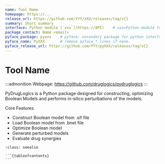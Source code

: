 ```yaml
---
name: Tool Name
homepage: https://...
release_url: https://github.com/YYY/XXX/releases/tag/v{}
summary: Short summary
interface: Python module [`xxx`](https://API)    # xxx=Python module to import, API=url for documentation
package_contact: Name <email>
pyface_package: pyxxx    # pyface: secondary package for python interface
pyface_name: PyXXX       # remove pyface_* lines if none.
pyface_release_url: https://github.com/YYY/pyXXX/releases/tag/v{}
---
```


# Tool Name

:::admonition
Webpage: https://github.com/druglogics/pydruglogics
:::

PyDrugLogics is a Python package designed for constructing, optimizing Boolean Models and performs in-silico perturbations of the models.

Core Features
- Construct Boolean model from .sif file
- Load Boolean model from .bnet file
- Optimize Boolean model
- Generate perturbed models
- Evaluate drug synergies

````{admonition} Notebooks
:class: seealso

```{tableofcontents}
```

````
